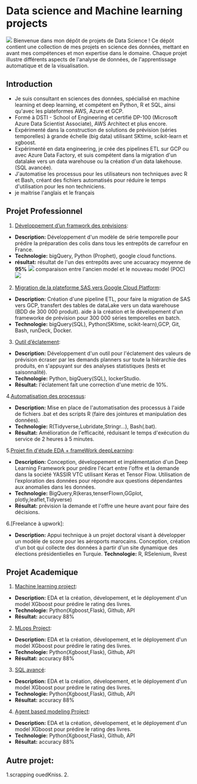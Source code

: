 # Data science and Machine learning projects
![](https://lh3.googleusercontent.com/yuUrDV2DAtBRvItHZ2FvXMkPbHR5NEt4kXbpp8dgK-r9jI9-irP19GJb2CvdBRYmy41KG4BxFu2Hod9GzdgGc46iYmm7As4bNNsc-JP7vYwY8d1BzHgZdvKR7H4xtLM20zR9gn0PJE-nQU0navp9Xh0pHc3Cp-CjYUENN7dWZ3NJiw8CiHFEJn7Mc0ul_A)
Bienvenue dans mon dépôt de projets de Data Science ! Ce dépôt contient une collection de mes projets en science des données, mettant en avant mes compétences et mon expertise dans le domaine. Chaque projet illustre différents aspects de l'analyse de données, de l'apprentissage automatique et de la visualisation.
## Introduction
- Je suis consultant en sciences des données, spécialisé en machine learning et deep learning, et compétent en Python, R et SQL, ainsi qu'avec les plateformes AWS, Azure et GCP.
- Formé à DSTI - School of Engineering et certifié DP-100 (Microsoft Azure Data Scientist Associate), AWS Architect et plus encore.
- Expérimenté dans la construction de solutions de prévision (séries temporelles) à grande échelle (big data) utilisant SKtime, scikit-learn et xgboost.
- Expérimenté en data engineering, je crée des pipelines ETL sur GCP ou avec Azure Data Factory, et suis compétent dans la migration d'un datalake vers un data warehouse ou la création   d'un data lakehouse.(SQL avancée).
- J'automatise les processus pour les utilisateurs non techniques avec R et Bash, créant des fichiers automatisés pour réduire le temps d'utilisation pour les non techniciens.
- je maitrise l'anglais et le français

## Projet Professionnel
1. [Développement d’un framwork des prévisions](https://github.com/Arabiteff/arabi_portfolio/tree/main/Prophet_forecast):
- **Description:** Développement d'un modèle de série temporelle pour prédire la préparation des colis dans tous les entrepôts de carrefour en France.
- **Technologie:** bigQuery, Python (Prophet), google cloud functions.
- **résultat:** résultat de l'un des entrepôts avec une accuaracy moyenne de **95%**
![](https://i.ibb.co/tBkwXJS/photo1713363385.jpg)
comparaison entre l'ancien model et le nouveau model (POC)
![](https://i.ibb.co/GRQQ7QB/Capture-d-cran-2024-04-26-120938.png)

2. [Migration de la plateforme SAS vers Google Cloud Platform](https://github.com/SUKHMAN-SINGH-1612/Data-Science-Projects/tree/main/Breast%20Cancer%20Prediction):
- **Description:** Création d'une pipeline ETL, pour faire la migration de SAS vers GCP, transfert des tables de dataLake vers un data warehouse (BDD de 300 000 produit).
aide à la création et le dévelopement d'un frameworke de prévision pour 300 000 séries temporelles en batch.
- **Technologie:** bigQuery(SQL), Python(SKtime, scikit-learn),GCP, Git, Bash, runDeck, Docker.

3. [Outil d’éclatement](https://github.com/SUKHMAN-SINGH-1612/Data-Science-Projects/tree/main/Breast%20Cancer%20Prediction):
- **Description:** Développement d'un outil pour l'éclatement des valeurs de prévision écraser par les demands planners sur toute la hiérarchie des produits, en s'appuyant sur des analyses statistiques (tests et saisonnalité).
- **Technologie:**  Python, bigQuery(SQL), lockerStudio.
- **Résultat:** l'éclatement fait une correction d'une metric de 10%.

4.[Automatisation des processus](https://github.com/SUKHMAN-SINGH-1612/Data-Science-Projects/tree/main/Breast%20Cancer%20Prediction):
- **Description:** Mise en place de l'automatisation des processus à l'aide de fichiers .bat et des scripts R (faire des jointures et manipulation des données).
- **Technologie:** R(Tidyverse,Lubridate,Stringr...), Bash(.bat).
- **Résultat:** Amélioration de  l'efficacité, réduisant le temps d'exécution du service de 2 heures à 5 minutes.

5.[Projet fin d'étude EDA + frameWork deepLearning](https://github.com/SUKHMAN-SINGH-1612/Data-Science-Projects/tree/main/Breast%20Cancer%20Prediction):
- **Description:** Conception, développement et implémentation d'un Deep Learning Framework pour prédire l'écart entre l'offre et la demande dans la société YASSIR VTC utilisant Keras et Tensor Flow.
Utilisation de l’exploration des données pour répondre aux questions dépendantes aux anomalies dans les données.
- **Technologie:** BigQuery,R(keras,tenserFlown,GGplot, plotly,leaflet,Tidyverse)
- **Résultat:** prévision la demande et l'offre une heure avant pour faire des décisions.

6.[Freelance à upwork]:
- **Description:** Appui technique à un projet doctoral visant à développer un modèle de score pour les aéroports marocains.
Conception, création d'un bot qui collecte des données à partir d'un site dynamique des élections présidentielles en Turquie.
**Technologie:** R, RSelenium, Rvest

## Projet Academique
1. [Machine learning project](https://github.com/SUKHMAN-SINGH-1612/Data-Science-Projects/tree/main/Breast%20Cancer%20Prediction):
- **Description:** EDA et la création, dévelopement, et le déployement d'un model XGboost pour prédire le rating des livres.
- **Technologie:** Python(Xgboost,Flask), Github, API
- **Résultat:** accuracy 88%

2. [MLops Project](https://github.com/SUKHMAN-SINGH-1612/Data-Science-Projects/tree/main/Breast%20Cancer%20Prediction):
- **Description:** EDA et la création, dévelopement, et le déployement d'un model XGboost pour prédire le rating des livres.
- **Technologie:** Python(Xgboost,Flask), Github, API
- **Résultat:** accuracy 88%

3. [SQL avancé](https://github.com/SUKHMAN-SINGH-1612/Data-Science-Projects/tree/main/Breast%20Cancer%20Prediction):
- **Description:** EDA et la création, dévelopement, et le déployement d'un model XGboost pour prédire le rating des livres.
- **Technologie:** Python(Xgboost,Flask), Github, API
- **Résultat:** accuracy 88%
4. [Agent based modeling Project](https://github.com/SUKHMAN-SINGH-1612/Data-Science-Projects/tree/main/Breast%20Cancer%20Prediction):
- **Description:** EDA et la création, dévelopement, et le déployement d'un model XGboost pour prédire le rating des livres.
- **Technologie:** Python(Xgboost,Flask), Github, API
- **Résultat:** accuracy 88%
## Autre projet:
1.scrapping ouedKniss.
2.






